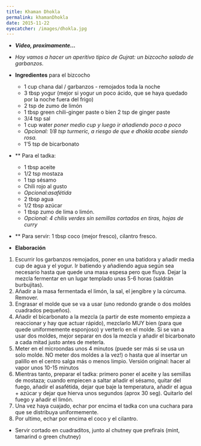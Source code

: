 ```yaml
---
title: Khaman Dhokla
permalink: khamanDhokla
date: 2015-11-22
eyecatcher: /images/dhokla.jpg
---
```


* _**Video, proximamente...**_


* _Hoy vamos a hacer un aperitivo tipico de Gujrat: un bizcocho salado de garbanzos._

* **Ingredientes** para el bizcocho
  * 1 cup chana dal / garbanzos - remojados toda la noche
  * 3 tbsp yogur (mejor si yogur un poco ácido, que se haya quedado por la noche fuera del frigo)
  * 2 tsp de zumo de limón
  * 1 tbsp green chili-ginger paste o bien 2 tsp de ginger paste
  * 3/4 tsp sal
  * 1 cup water _poner medio cup y luego ir añadiendo poco a poco_
  * _Opcional: 1/8 tsp turmeric, a riesgo de que e dhokla acabe siendo rosa._
  * 1'5 tsp de bicarbonato

* ** Para el tadka: 
    * 1 tbsp aceite
    * 1/2 tsp mostaza  
    * 1 tsp sésamo 
    * Chili rojo al gusto
    * _Opcional:asafétida_
    * 2 tbsp agua 
    * 1/2 tbsp azúcar
    * 1 tbsp zumo de lima o limón. 
    * _Opcional: 4 chilis verdes sin semillas cortados en tiras, hojas de curry_

* ** Para servir: 1 tbsp coco (mejor fresco), cilantro fresco.


* **Elaboración**

1. Escurrir los garbanzos remojados, poner en una batidora y añadir media cup de agua y el yogur. Ir batiendo y añadiendo agua según sea necesario hasta que quede una masa espesa pero que fluya. Dejar la mezcla fermentar en un lugar templado unas 5-6 horas (saldrán burbujitas).
2. Añadir a la masa fermentada el limón, la sal, el jengibre y la cúrcuma. Remover.
3. Engrasar el molde que se va a usar (uno redondo grande o dos moldes cuadrados pequeños).
4. Añadir el bicarbonato a la mezcla (a partir de este momento empieza a reaccionar y hay que actuar rápido), mezclarlo MUY bien (para que quede uniformemente esponjoso) y verterlo en el molde. Si se van a usar dos moldes, mejor separar en dos la mezcla y añadir el bicarbonato a cada mitad justo antes de meterla.
5. Meter en el microondas unos 4 minutos (puede ser más si se usa un solo molde. NO meter dos moldes a la vez!) o hasta que al insertar un palillo en el centro salga más o menos limpio. Versión original: hacer al vapor unos 10-15 minutos
6. Mientras tanto, preparar el tadka: primero poner el aceite y las semillas de mostaza; cuando empiecen a saltar añadir el sésamo, quitar del fuego, añadir el asafétida, dejar que baje la temperatura, añadir el agua + azúcar y dejar que hierva unos segundos (aprox 30 seg). Quitarlo del fuego y añadir el limón.
7. Una vez haya cuajado, echar por encima el tadka con una cuchara para que se distribuya uniformemente.
8. Por ultimo, echar por encima el coco y el cilantro.

* Servir cortado en cuadraditos, junto al chutney que prefirais (mint, tamarind o green chutney) 

